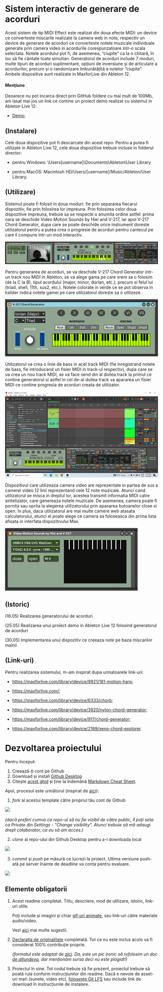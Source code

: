 # Sistem interactiv de generare de acorduri
Acest sistem de tip MIDI Effect este realizat din doua efecte MIDI: un device ce converteste miscarile realizate la camera web in note, respectiv un device de generare de acorduri ce converteste notele muzicale individuale generate prin camera video in acordurile corespunzatoare intr-o scala selectata. Notele acordului pot fi, de asemenea, “ciupite” ca la o chitară, în loc să fie cântate toate simultan. Generatorul de acorduri include 7 moduri, multe tipuri de acorduri suplimentare, opțiuni de inversiune și de articulare a acordurilor, precum și o randomizare îmbunătățită a notelor “ciupite”. Ambele dispositive sunt realizate in MaxforLive din Ableton 12.

#### **Mențiune**

Deoarece nu pot incarca direct prin GitHub foldere cu mai mult de 100Mb, am lasat mai jos un link ce contine un proiect demo realizat cu sistemul in Ableton Live 12:

- [Demo](https://we.tl/t-rtwEWWMdZH);

## (Instalare)
Cele doua dispozitive pot fi descarcate din acest repo. Pentru a putea fi utilizate in Ableton Live 12, cele doua dispozitive trebuie incluse in folderul director: 

- pentru Windows: \Users\[username]\Documents\Ableton\User Library

- pentru MacOS: Macintosh HD/Users/[username]/Music/Ableton/User Library.


## (Utilizare)
Sistemul poate fi folosit in doua moduri: fie prin separarea fiecarui dispozitiv, fie prin folosirea lor impreuna. Prin folosirea celor doua dispozitive impreuna, trebuie sa se respecte o anumita ordine astfel: prima oara se deschide Video Motion Sounds by Hiei and V-217, iar apoi V-217 Chord Generator, dupa care se poate deschide orice instrument doreste utilizatorul pentru a putea crea o progresie de acorduri pentru cantecul pe care il compune intr-un mod interactiv.

![Untitled.png](https://github.com/VictorDucuGhioca/PCON-proiect-final/blob/main/assets/Untitled.png)

Pentru generarea de acorduri, se va deschide V-217 Chord Generator intr-un track nou MIDI in Ableton, se va alege gama pe care vrem sa o folosim (de la C la B), tipul acordului (major, minor, dorian, etc.), precum si felul lui (triad, shell, 11th, sus2, etc.). Notele colorate in verde ce se pot observa in kslider indica notele gamei pe care utilizatorul doreste sa o utilizeze.

![V-217 Chord Generator Interface.png](https://github.com/VictorDucuGhioca/PCON-proiect-final/blob/main/assets/V-217%20Chord%20Generator%20Interface.png)

Utilizatorul va crea o linie de bass in acel track MIDI (fie inregistrand notele de bass, fie introducand un fisier MIDI in track-ul respectiv), dupa care se va crea un nou track MIDI, se va face send din al doilea track la primul ce contine generatorul si astfel in cel de-al doilea track va apararea un fisier MIDI ce contine progresia de acorduri creata de utilizator. 

![testare generator.png](https://github.com/VictorDucuGhioca/PCON-proiect-final/blob/main/assets/testare%20generator.png)


Dispozitivul care utilizeaza camera video are reprezentate in partea de sus a camerei video 12 linii reprezentand cele 12 note muzicale. Atunci cand utilizatorul se misca in dreptul lor, acestea transmit informatia MIDI catre sintetizator, care genereaza notele muzicale. De asemenea, camera poate fi pornita sau oprita la alegerea utilizatorului prin apasarea butoanelor close si open. In plus, daca utilizatorul are mai multe camere web atasata calculatorului, atunci el poate alege ce camera sa foloseasca din prima lista afisata in interfata dispozitivului Max.

![Video Motion Sounds by Hiei and V-217.png](https://github.com/VictorDucuGhioca/PCON-proiect-final/blob/main/assets/Video%20Motion%20Sounds%20by%20Hiei%20and%20V-217.png)

## (Istoric)

(16.05) Realizarea generatorului de acorduri

(25.05) Realizarea unui proiect demo in Ableton Live 12 folosind generatorul de acorduri

(30.05) Implementarea unui dispozitiv ce creeaza note pe baza miscarilor mainii

## (Link-uri)
Pentru realizarea sistemului, m-am inspirat dupa urmatoarele link-uri:

- https://maxforlive.com/library/device/9921/181-motion-harp;

- https://maxforlive.com/;

- https://maxforlive.com/library/device/6333/chorb;

- https://maxforlive.com/library/device/3920/nylon-chord-generator;

- https://maxforlive.com/library/device/917/chord-generator;

- https://maxforlive.com/library/device/2189/xeno-chord-explorer.

# Dezvoltarea proiectului

Pentru început:

1. Creează-ți cont pe Github
2. Download și install [Github Desktop](https://desktop.github.com/)
3. Citește [acest ghid](https://charlesmartin.com.au/blog/2020/08/09/student-project-repository) și ține la îndemână [Markdown Cheat Sheet](https://www.markdownguide.org/cheat-sheet).

Apoi, procesul este următorul (inspirat de [aici](https://cs.anu.edu.au/courses/comp1720/deliverables/05-major-project/#submission-process)):

1. *fork* al acestui template către propriul tău cont de Github

![](assets/fork.gif)

_(dacă preferi cumva ca repo-ul să nu fie vizibil de către public, îl poți seta ca Private din Settings - "Change visibility". Atunci trebuie să mă adaugi drept colaborator, ca eu să am acces.)_

2. *clone* al repo-ului din Github Desktop pentru a-l downloada local

![](assets/clone.gif)

3. *commit* și *push* pe măsură ce lucrezi la proiect. Ultima versiune push-ată pe server înainte de deadline va conta pentru evaluare.

![](assets/commit.gif)

## Elemente obligatorii

1. Acest readme completat. Titlu, descriere, mod de utilizare, istoric, link-uri utile.

   Poți include și imagini și chiar [gif-uri animate](https://www.screentogif.com/), sau link-uri către materiale audio/video.
   
   Vezi [aici](https://charlesmartin.com.au/blog/2020/08/09/student-project-repository) mai multe sugestii.

2. [Declarația de originalitate](statement-of-originality.yml) completată. Tot ce nu este inclus acolo va fi considerat 100% contribuție proprie.

    *(formatul este adaptat de [aici](https://gitlab.cecs.anu.edu.au/comp1720/2018/comp1720-2018-major-project/-/blob/master/statement-of-originality.yml). Da, este un pic ironic să refolosim un doc [de altundeva](https://cs.anu.edu.au/courses/comp1720/resources/faq/#how-do-i-fill-out-my-statement-of-originality), dar menționăm sursa deci nu este plagiat!)*

3. Proiectul în sine. Tot codul trebuie să fie prezent, proiectul trebuie să poată rula conform instrucțiunilor din readme. Dacă e nevoie de asset-uri mari (sunete, video etc), [folosește Git LFS](https://git-lfs.github.com/) sau include link de download în instrucțiunile de instalare.

